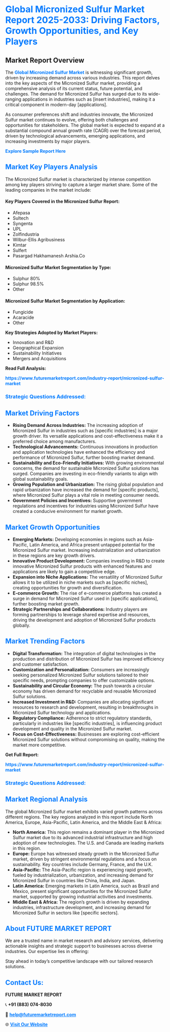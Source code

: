 <h1 style="color: #007BFF;">Global Micronized Sulfur Market Report 2025-2033: Driving Factors, Growth Opportunities, and Key Players</h1>

<section id="overview">
<h2>Market Report Overview</h2>
<p>The <a href="https://www.futuremarketreport.com/industry-report/micronized-sulfur-market" style="color: #007BFF; text-decoration: none;"><strong>Global Micronized Sulfur Market</strong></a> is witnessing significant growth, driven by increasing demand across various industries. This report delves into the key aspects of the Micronized Sulfur market, providing a comprehensive analysis of its current status, future potential, and challenges. The demand for Micronized Sulfur has surged due to its wide-ranging applications in industries such as [insert industries], making it a critical component in modern-day [applications].</p>
<p>As consumer preferences shift and industries innovate, the Micronized Sulfur market continues to evolve, offering both challenges and opportunities for stakeholders. The global market is expected to expand at a substantial compound annual growth rate (CAGR) over the forecast period, driven by technological advancements, emerging applications, and increasing investments by major players.</p>
</section>

<section id="overview">
<p><a href="https://www.futuremarketreport.com/request-sample/reportId=114203" style="color: #007BFF; text-decoration: none;"><strong>Explore Sample Report Here</strong></a></p>
</section>

<section id="key-players">
<h2 style="color: #007BFF;">Market Key Players Analysis</h2>
<p>The Micronized Sulfur market is characterized by intense competition among key players striving to capture a larger market share. Some of the leading companies in the market include:</p>
<h4>Key Players Covered in the Micronized Sulfur Report:</h4>
<ul><li>Afepasa</li><li>Sultech</li><li>Syngenta</li><li>UPL</li><li>Zolfindustria</li><li>Wilbur-Ellis Agribusiness</li><li>Kimtar</li><li>Sulfert</li><li>Pasargad Hakhamanesh Arshia.Co</li></ul>
<h4>Micronized Sulfur Market Segmentation by Type:</h4>
<ul><li>Sulphur 80%</li><li>Sulphur 98.5%</li><li>Other</li></ul>

<h4>Micronized Sulfur Market Segmentation by Application:</h4>
<ul><li>Fungicide</li><li>Acaracide</li><li>Other</li></ul>
<p><strong>Key Strategies Adopted by Market Players:</strong></p>
<ul>
<li>Innovation and R&D</li>
<li>Geographical Expansion</li>
<li>Sustainability Initiatives</li>
<li>Mergers and Acquisitions</li>
</ul>
</section>

<section>
<p><strong>Read Full Analysis: </strong></p><a href="https://www.futuremarketreport.com/industry-report/micronized-sulfur-market" style="color: #007BFF; text-decoration: none;"><strong>https://www.futuremarketreport.com/industry-report/micronized-sulfur-market</strong></a>
<h3 style="color: #007BFF;">Strategic Questions Addressed:</h3>
</section>

<section id="driving-factors">
<h2 style="color: #007BFF;">Market Driving Factors</h2>
<ul>
<li><strong>Rising Demand Across Industries:</strong> The increasing adoption of Micronized Sulfur in industries such as [specific industries] is a major growth driver. Its versatile applications and cost-effectiveness make it a preferred choice among manufacturers.</li>
<li><strong>Technological Advancements:</strong> Continuous innovations in production and application technologies have enhanced the efficiency and performance of Micronized Sulfur, further boosting market demand.</li>
<li><strong>Sustainability and Eco-Friendly Initiatives:</strong> With growing environmental concerns, the demand for sustainable Micronized Sulfur solutions has surged. Companies are investing in eco-friendly variants to align with global sustainability goals.</li>
<li><strong>Growing Population and Urbanization:</strong> The rising global population and rapid urbanization have increased the demand for [specific products], where Micronized Sulfur plays a vital role in meeting consumer needs.</li>
<li><strong>Government Policies and Incentives:</strong> Supportive government regulations and incentives for industries using Micronized Sulfur have created a conducive environment for market growth.</li>
</ul>
</section>

<section id="growth-opportunities">
<h2 style="color: #007BFF;">Market Growth Opportunities</h2>
<ul>
<li><strong>Emerging Markets:</strong> Developing economies in regions such as Asia-Pacific, Latin America, and Africa present untapped potential for the Micronized Sulfur market. Increasing industrialization and urbanization in these regions are key growth drivers.</li>
<li><strong>Innovative Product Development:</strong> Companies investing in R&D to create innovative Micronized Sulfur products with enhanced features and applications are likely to gain a competitive edge.</li>
<li><strong>Expansion into Niche Applications:</strong> The versatility of Micronized Sulfur allows it to be utilized in niche markets such as [specific niches], creating opportunities for growth and diversification.</li>
<li><strong>E-commerce Growth:</strong> The rise of e-commerce platforms has created a surge in demand for Micronized Sulfur used in [specific applications], further boosting market growth.</li>
<li><strong>Strategic Partnerships and Collaborations:</strong> Industry players are forming partnerships to leverage shared expertise and resources, driving the development and adoption of Micronized Sulfur products globally.</li>
</ul>
</section>

<section id="trending-factors">
<h2 style="color: #007BFF;">Market Trending Factors</h2>
<ul>
<li><strong>Digital Transformation:</strong> The integration of digital technologies in the production and distribution of Micronized Sulfur has improved efficiency and customer satisfaction.</li>
<li><strong>Customization and Personalization:</strong> Consumers are increasingly seeking personalized Micronized Sulfur solutions tailored to their specific needs, prompting companies to offer customizable options.</li>
<li><strong>Sustainability and Circular Economy:</strong> The push towards a circular economy has driven demand for recyclable and reusable Micronized Sulfur solutions.</li>
<li><strong>Increased Investment in R&D:</strong> Companies are allocating significant resources to research and development, resulting in breakthroughs in Micronized Sulfur technology and applications.</li>
<li><strong>Regulatory Compliance:</strong> Adherence to strict regulatory standards, particularly in industries like [specific industries], is influencing product development and quality in the Micronized Sulfur market.</li>
<li><strong>Focus on Cost-Effectiveness:</strong> Businesses are exploring cost-efficient Micronized Sulfur solutions without compromising on quality, making the market more competitive.</li>
</ul>
</section>

<section>
<p><strong>Get Full Report: </strong></p><a href="https://www.futuremarketreport.com/industry-report/micronized-sulfur-market" style="color: #007BFF; text-decoration: none;"><strong>https://www.futuremarketreport.com/industry-report/micronized-sulfur-market</strong></a>
<h3 style="color: #007BFF;">Strategic Questions Addressed:</h3>
</section>


<section id="regional-analysis">
<h2 style="color: #007BFF;">Market Regional Analysis</h2>
<p>The global Micronized Sulfur market exhibits varied growth patterns across different regions. The key regions analyzed in this report include North America, Europe, Asia-Pacific, Latin America, and the Middle East & Africa:</p>
<ul>
<li><strong>North America:</strong> This region remains a dominant player in the Micronized Sulfur market due to its advanced industrial infrastructure and high adoption of new technologies. The U.S. and Canada are leading markets in this region.</li>
<li><strong>Europe:</strong> Europe has witnessed steady growth in the Micronized Sulfur market, driven by stringent environmental regulations and a focus on sustainability. Key countries include Germany, France, and the U.K.</li>
<li><strong>Asia-Pacific:</strong> The Asia-Pacific region is experiencing rapid growth, fueled by industrialization, urbanization, and increasing demand for Micronized Sulfur in countries like China, India, and Japan.</li>
<li><strong>Latin America:</strong> Emerging markets in Latin America, such as Brazil and Mexico, present significant opportunities for the Micronized Sulfur market, supported by growing industrial activities and investments.</li>
<li><strong>Middle East & Africa:</strong> The region’s growth is driven by expanding industries, infrastructure development, and increasing demand for Micronized Sulfur in sectors like [specific sectors].</li>
</ul>
</section>

<footer>
<h2 style="color: #007BFF;">About FUTURE MARKET REPORT</h2>
<p>We are a trusted name in market research and advisory services, delivering actionable insights and strategic support to businesses across diverse industries. Our expertise lies in offering:</p>

<p>Stay ahead in today’s competitive landscape with our tailored research solutions.</p>

<h2 style="color: #007BFF;">Contact Us:</h2>
<p><strong>FUTURE MARKET REPORT</strong></p>
<p>📞 <strong>+91 (883) 074-8030</strong></p>
<p>📧 <strong><a href="mailto:help@futuremarketreport.com" style="color: #007BFF;">help@futuremarketreport.com</a></strong></p>
<p>🌐 <strong><a href="https://www.futuremarketreport.com/" style="color: #007BFF;">Visit Our Website</a></strong></p>
</footer>